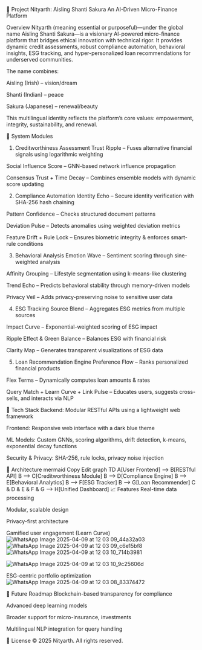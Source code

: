 🌸 Project Nityarth: Aisling Shanti Sakura
An AI-Driven Micro-Finance Platform

Overview
Nityarth (meaning essential or purposeful)—under the global name Aisling Shanti Sakura—is a visionary AI-powered micro-finance platform that bridges ethical innovation with technical rigor. It provides dynamic credit assessments, robust compliance automation, behavioral insights, ESG tracking, and hyper-personalized loan recommendations for underserved communities.

The name combines:

Aisling (Irish) – vision/dream

Shanti (Indian) – peace

Sakura (Japanese) – renewal/beauty

This multilingual identity reflects the platform’s core values: empowerment, integrity, sustainability, and renewal.

🔧 System Modules
1. Creditworthiness Assessment
Trust Ripple – Fuses alternative financial signals using logarithmic weighting

Social Influence Score – GNN-based network influence propagation

Consensus Trust + Time Decay – Combines ensemble models with dynamic score updating

2. Compliance Automation
Identity Echo – Secure identity verification with SHA-256 hash chaining

Pattern Confidence – Checks structured document patterns

Deviation Pulse – Detects anomalies using weighted deviation metrics

Feature Drift + Rule Lock – Ensures biometric integrity & enforces smart-rule conditions

3. Behavioral Analysis
Emotion Wave – Sentiment scoring through sine-weighted analysis

Affinity Grouping – Lifestyle segmentation using k-means-like clustering

Trend Echo – Predicts behavioral stability through memory-driven models

Privacy Veil – Adds privacy-preserving noise to sensitive user data

4. ESG Tracking
Source Blend – Aggregates ESG metrics from multiple sources

Impact Curve – Exponential-weighted scoring of ESG impact

Ripple Effect & Green Balance – Balances ESG with financial risk

Clarity Map – Generates transparent visualizations of ESG data

5. Loan Recommendation Engine
Preference Flow – Ranks personalized financial products

Flex Terms – Dynamically computes loan amounts & rates

Query Match + Learn Curve + Link Pulse – Educates users, suggests cross-sells, and interacts via NLP

🧠 Tech Stack
Backend: Modular RESTful APIs using a lightweight web framework

Frontend: Responsive web interface with a dark blue theme

ML Models: Custom GNNs, scoring algorithms, drift detection, k-means, exponential decay functions

Security & Privacy: SHA-256, rule locks, privacy noise injection

🧩 Architecture
mermaid
Copy
Edit
graph TD
A[User Frontend] --> B[RESTful API]
B --> C[Creditworthiness Module]
B --> D[Compliance Engine]
B --> E[Behavioral Analytics]
B --> F[ESG Tracker]
B --> G[Loan Recommender]
C & D & E & F & G --> H[Unified Dashboard]
📈 Features
Real-time data processing

Modular, scalable design

Privacy-first architecture

Gamified user engagement (Learn Curve)
![WhatsApp Image 2025-04-09 at 12 03 09_44a32a03](https://github.com/user-attachments/assets/d260eda1-fd4c-4a4e-96a6-0ee550d8f45e)
![WhatsApp Image 2025-04-09 at 12 03 09_c6e15bf8](https://github.com/user-attachments/assets/42d49b13-65e3-4bfc-8087-1ca3428fa933)
![WhatsApp Image 2025-04-09 at 12 03 10_714b3981](https://github.com/user-attachments/assets/e86e969b-2a32-4d07-ba4c-8ac9abe1c4bc)

![WhatsApp Image 2025-04-09 at 12 03 10_9c25606d](https://github.com/user-attachments/assets/b448c65b-183a-40fe-b279-03d5bf726f8f)


ESG-centric portfolio optimization ![WhatsApp Image 2025-04-09 at 12 03 08_83374472](https://github.com/user-attachments/assets/e0944c6e-9a3e-4008-8133-f8f6bd6708e4)


🔮 Future Roadmap
Blockchain-based transparency for compliance

Advanced deep learning models

Broader support for micro-insurance, investments

Multilingual NLP integration for query handling

📃 License
© 2025 Nityarth. All rights reserved.


